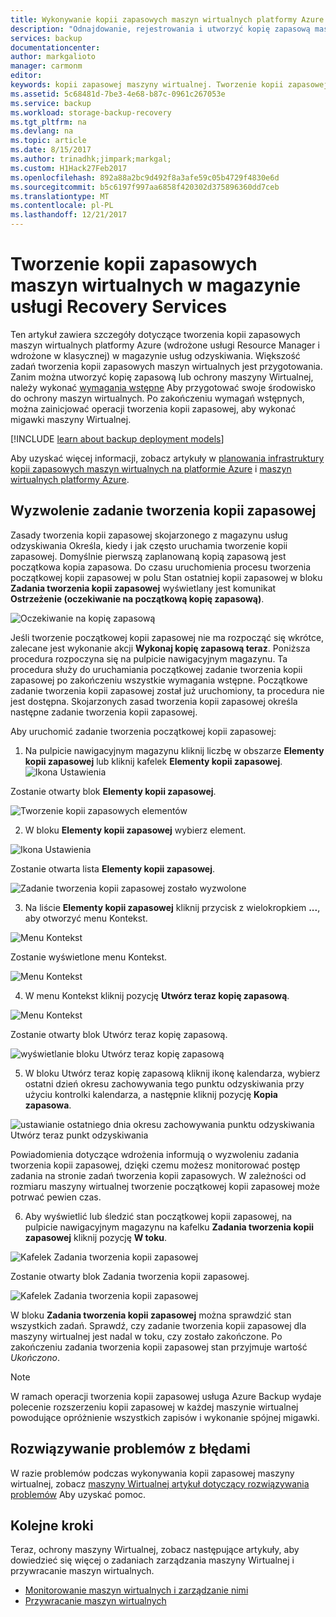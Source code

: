 ```yaml
---
title: Wykonywanie kopii zapasowych maszyn wirtualnych platformy Azure | Dokumentacja firmy Microsoft
description: "Odnajdowanie, rejestrowania i utworzyć kopię zapasową maszyn wirtualnych platformy Azure w magazynie usług odzyskiwania."
services: backup
documentationcenter: 
author: markgalioto
manager: carmonm
editor: 
keywords: kopii zapasowej maszyny wirtualnej. Tworzenie kopii zapasowej maszyny wirtualnej; Kopia zapasowa i odzyskiwanie po awarii; ARM kopii zapasowej maszyny wirtualnej
ms.assetid: 5c68481d-7be3-4e68-b87c-0961c267053e
ms.service: backup
ms.workload: storage-backup-recovery
ms.tgt_pltfrm: na
ms.devlang: na
ms.topic: article
ms.date: 8/15/2017
ms.author: trinadhk;jimpark;markgal;
ms.custom: H1Hack27Feb2017
ms.openlocfilehash: 892a88a2bc9d492f8a3afe59c05b4729f4830e6d
ms.sourcegitcommit: b5c6197f997aa6858f420302d375896360dd7ceb
ms.translationtype: MT
ms.contentlocale: pl-PL
ms.lasthandoff: 12/21/2017
---
```

# <a name="back-up-azure-virtual-machines-to-a-recovery-services-vault"></a>Tworzenie kopii zapasowych maszyn wirtualnych w magazynie usługi Recovery Services

Ten artykuł zawiera szczegóły dotyczące tworzenia kopii zapasowych maszyn wirtualnych platformy Azure (wdrożone usługi Resource Manager i wdrożone w klasycznej) w magazynie usług odzyskiwania. Większość zadań tworzenia kopii zapasowych maszyn wirtualnych jest przygotowania. Zanim można utworzyć kopię zapasową lub ochrony maszyny Wirtualnej, należy wykonać [wymagania wstępne](backup-azure-arm-vms-prepare.md) Aby przygotować swoje środowisko do ochrony maszyn wirtualnych. Po zakończeniu wymagań wstępnych, można zainicjować operacji tworzenia kopii zapasowej, aby wykonać migawki maszyny Wirtualnej.


[!INCLUDE [learn about backup deployment models](../../includes/backup-deployment-models.md)]

Aby uzyskać więcej informacji, zobacz artykuły w [planowania infrastruktury kopii zapasowych maszyn wirtualnych na platformie Azure](backup-azure-vms-introduction.md) i [maszyn wirtualnych platformy Azure](https://azure.microsoft.com/documentation/services/virtual-machines/).

## <a name="triggering-the-backup-job"></a>Wyzwolenie zadanie tworzenia kopii zapasowej
Zasady tworzenia kopii zapasowej skojarzonego z magazynu usług odzyskiwania Określa, kiedy i jak często uruchamia tworzenie kopii zapasowej. Domyślnie pierwszą zaplanowaną kopią zapasową jest początkowa kopia zapasowa. Do czasu uruchomienia procesu tworzenia początkowej kopii zapasowej w polu Stan ostatniej kopii zapasowej w bloku **Zadania tworzenia kopii zapasowej** wyświetlany jest komunikat **Ostrzeżenie (oczekiwanie na początkową kopię zapasową)**.

![Oczekiwanie na kopię zapasową](./media/backup-azure-vms-first-look-arm/initial-backup-not-run.png)

Jeśli tworzenie początkowej kopii zapasowej nie ma rozpocząć się wkrótce, zalecane jest wykonanie akcji **Wykonaj kopię zapasową teraz**. Poniższa procedura rozpoczyna się na pulpicie nawigacyjnym magazynu. Ta procedura służy do uruchamiania początkowej zadanie tworzenia kopii zapasowej po zakończeniu wszystkie wymagania wstępne. Początkowe zadanie tworzenia kopii zapasowej został już uruchomiony, ta procedura nie jest dostępna. Skojarzonych zasad tworzenia kopii zapasowej określa następne zadanie tworzenia kopii zapasowej.  

Aby uruchomić zadanie tworzenia początkowej kopii zapasowej:

1. Na pulpicie nawigacyjnym magazynu kliknij liczbę w obszarze **Elementy kopii zapasowej** lub kliknij kafelek **Elementy kopii zapasowej**. <br/>
  ![Ikona Ustawienia](./media/backup-azure-vms-first-look-arm/rs-vault-config-vm-back-up-now-1.png)

  Zostanie otwarty blok **Elementy kopii zapasowej**.

  ![Tworzenie kopii zapasowych elementów](./media/backup-azure-vms-first-look-arm/back-up-items-list.png)

2. W bloku **Elementy kopii zapasowej** wybierz element.

  ![Ikona Ustawienia](./media/backup-azure-vms-first-look-arm/back-up-items-list-selected.png)

  Zostanie otwarta lista **Elementy kopii zapasowej**. <br/>

  ![Zadanie tworzenia kopii zapasowej zostało wyzwolone](./media/backup-azure-vms-first-look-arm/backup-items-not-run.png)

3. Na liście **Elementy kopii zapasowej** kliknij przycisk z wielokropkiem **...**, aby otworzyć menu Kontekst.

  ![Menu Kontekst](./media/backup-azure-vms-first-look-arm/context-menu.png)

  Zostanie wyświetlone menu Kontekst.

  ![Menu Kontekst](./media/backup-azure-vms-first-look-arm/context-menu-small.png)

4. W menu Kontekst kliknij pozycję **Utwórz teraz kopię zapasową**.

  ![Menu Kontekst](./media/backup-azure-vms-first-look-arm/context-menu-small-backup-now.png)

  Zostanie otwarty blok Utwórz teraz kopię zapasową.

  ![wyświetlanie bloku Utwórz teraz kopię zapasową](./media/backup-azure-vms-first-look-arm/backup-now-blade-short.png)

5. W bloku Utwórz teraz kopię zapasową kliknij ikonę kalendarza, wybierz ostatni dzień okresu zachowywania tego punktu odzyskiwania przy użyciu kontrolki kalendarza, a następnie kliknij pozycję **Kopia zapasowa**.

  ![ustawianie ostatniego dnia okresu zachowywania punktu odzyskiwania Utwórz teraz punkt odzyskiwania](./media/backup-azure-vms-first-look-arm/backup-now-blade-calendar.png)

  Powiadomienia dotyczące wdrożenia informują o wyzwoleniu zadania tworzenia kopii zapasowej, dzięki czemu możesz monitorować postęp zadania na stronie zadań tworzenia kopii zapasowych. W zależności od rozmiaru maszyny wirtualnej tworzenie początkowej kopii zapasowej może potrwać pewien czas.

6. Aby wyświetlić lub śledzić stan początkowej kopii zapasowej, na pulpicie nawigacyjnym magazynu na kafelku **Zadania tworzenia kopii zapasowej** kliknij pozycję **W toku**.

  ![Kafelek Zadania tworzenia kopii zapasowej](./media/backup-azure-vms-first-look-arm/open-backup-jobs-1.png)

  Zostanie otwarty blok Zadania tworzenia kopii zapasowej.

  ![Kafelek Zadania tworzenia kopii zapasowej](./media/backup-azure-vms-first-look-arm/backup-jobs-in-jobs-view-1.png)

  W bloku **Zadania tworzenia kopii zapasowej** można sprawdzić stan wszystkich zadań. Sprawdź, czy zadanie tworzenia kopii zapasowej dla maszyny wirtualnej jest nadal w toku, czy zostało zakończone. Po zakończeniu zadania tworzenia kopii zapasowej stan przyjmuje wartość *Ukończono*.

  > [!NOTE]
  > W ramach operacji tworzenia kopii zapasowej usługa Azure Backup wydaje polecenie rozszerzeniu kopii zapasowej w każdej maszynie wirtualnej powodujące opróżnienie wszystkich zapisów i wykonanie spójnej migawki.
  >
  >

## <a name="troubleshooting-errors"></a>Rozwiązywanie problemów z błędami
W razie problemów podczas wykonywania kopii zapasowej maszyny wirtualnej, zobacz [maszyny Wirtualnej artykuł dotyczący rozwiązywania problemów](backup-azure-vms-troubleshoot.md) Aby uzyskać pomoc.

## <a name="next-steps"></a>Kolejne kroki
Teraz, ochrony maszyny Wirtualnej, zobacz następujące artykuły, aby dowiedzieć się więcej o zadaniach zarządzania maszyny Wirtualnej i przywracanie maszyn wirtualnych.

* [Monitorowanie maszyn wirtualnych i zarządzanie nimi](backup-azure-manage-vms.md)
* [Przywracanie maszyn wirtualnych](backup-azure-arm-restore-vms.md)
